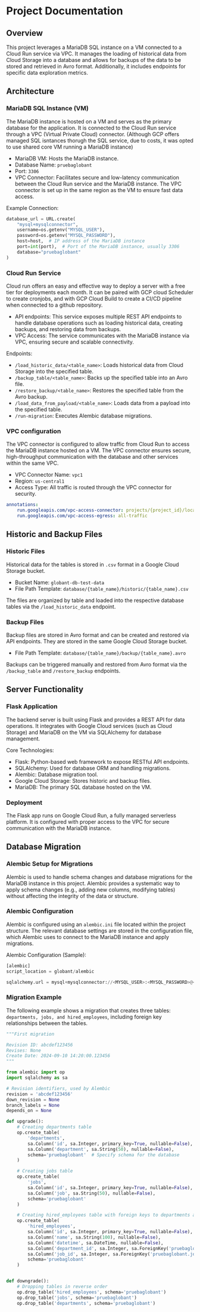 # Project Documentation

## Overview

This project leverages a MariaDB SQL instance on a VM connected to a Cloud Run service via VPC. It manages the loading of historical data from Cloud Storage into a database and allows for backups of the data to be stored and retrieved in Avro format. Additionally, it includes endpoints for specific data exploration metrics.

## Architecture

### MariaDB SQL Instance (VM)

The MariaDB instance is hosted on a VM and serves as the primary database for the application. It is connected to the Cloud Run service through a VPC (Virtual Private Cloud) connector. (Although GCP offers managed SQL isntances thorugh the SQL service, due to costs, it was opted to use shared core VM running a MariaDB instance)

- MariaDB VM: Hosts the MariaDB instance.
- Database Name: `pruebaglobant`
- Port: `3306`
- VPC Connector: Facilitates secure and low-latency communication between the Cloud Run service and the MariaDB instance. The VPC connector is set up in the same region as the VM to ensure fast data access.

Example Connection:
```python
database_url = URL.create(
    "mysql+mysqlconnector",
    username=os.getenv("MYSQL_USER"),
    password=os.getenv("MYSQL_PASSWORD"),
    host=host,  # IP address of the MariaDB instance
    port=int(port),  # Port of the MariaDB instance, usually 3306
    database="pruebaglobant"
)
```

### Cloud Run Service

Cloud run offers an easy and effective way to deploy a server with a free tier for deployments each month. It can be paired with GCP cloud Scheduler to create cronjobs, and with GCP Cloud Build to create a CI/CD pipeline when connected to a github repository.

- API endpoints: This service exposes multiple REST API endpoints to handle database operations such as loading historical data, creating backups, and restoring data from backups.
- VPC Access: The service communicates with the MariaDB instance via VPC, ensuring secure and scalable connectivity.

Endpoints:

- `/load_historic_data/<table_name>`: Loads historical data from Cloud Storage into the specified table.
- `/backup_table/<table_name>`: Backs up the specified table into an Avro file.
- `/restore_backup/<table_name>`: Restores the specified table from the Avro backup.
- `/load_data_from_payload/<table_name>`: Loads data from a payload into the specified table.
- `/run-migration`: Executes Alembic database migrations.

### VPC configuration

The VPC connector is configured to allow traffic from Cloud Run to access the MariaDB instance hosted on a VM. The VPC connector ensures secure, high-throughput communication with the database and other services within the same VPC.

- VPC Connector Name: `vpc1`
- Region: `us-central1`
- Access Type: All traffic is routed through the VPC connector for security.

```yaml
annotations:
    run.googleapis.com/vpc-access-connector: projects/{project_id}/locations/us-central1/connectors/vpc1
    run.googleapis.com/vpc-access-egress: all-traffic
```

## Historic and Backup Files

### Historic Files

Historical data for the tables is stored in `.csv` format in a Google Cloud Storage bucket.

- Bucket Name: `globant-db-test-data`
- File Path Template: `database/{table_name}/historic/{table_name}.csv`

The files are organized by table and loaded into the respective database tables via the `/load_historic_data` endpoint.

### Backup Files

Backup files are stored in Avro format and can be created and restored via API endpoints. They are stored in the same Google Cloud Storage bucket.

- File Path Template: `database/{table_name}/backup/{table_name}.avro`

Backups can be triggered manually and restored from Avro format via the `/backup_table` and `/restore_backup` endpoints.

## Server Functionality

### Flask Application

The backend server is built using Flask and provides a REST API for data operations. It integrates with Google Cloud services (such as Cloud Storage) and MariaDB on the VM via SQLAlchemy for database management.

Core Technologies:

- Flask: Python-based web framework to expose RESTful API endpoints.
- SQLAlchemy: Used for database ORM and handling migrations.
- Alembic: Database migration tool.
- Google Cloud Storage: Stores historic and backup files.
- MariaDB: The primary SQL database hosted on the VM.

### Deployment

The Flask app runs on Google Cloud Run, a fully managed serverless platform. It is configured with proper access to the VPC for secure communication with the MariaDB instance.

## Database Migration

### Alembic Setup for Migrations

Alembic is used to handle schema changes and database migrations for the MariaDB instance in this project. Alembic provides a systematic way to apply schema changes (e.g., adding new columns, modifying tables) without affecting the integrity of the data or structure.

### Alembic Configuration

Alembic is configured using an `alembic.ini` file located within the project structure. The relevant database settings are stored in the configuration file, which Alembic uses to connect to the MariaDB instance and apply migrations.

Alembic Configuration (Sample):

```python
[alembic]
script_location = globant/alembic

sqlalchemy.url = mysql+mysqlconnector://<MYSQL_USER>:<MYSQL_PASSWORD>@<MYSQL_HOST>/pruebaglobant
```

### Migration Example

The following example shows a migration that creates three tables: `departments, jobs, and hired_employees`, including foreign key relationships between the tables.

```python
"""First migration

Revision ID: abcdef123456
Revises: None
Create Date: 2024-09-10 14:20:00.123456
"""

from alembic import op
import sqlalchemy as sa

# Revision identifiers, used by Alembic
revision = 'abcdef123456'
down_revision = None
branch_labels = None
depends_on = None

def upgrade():
    # Creating departments table
    op.create_table(
        'departments',
        sa.Column('id', sa.Integer, primary_key=True, nullable=False),
        sa.Column('department', sa.String(50), nullable=False),
        schema='pruebaglobant'  # Specify schema for the database
    )

    # Creating jobs table
    op.create_table(
        'jobs',
        sa.Column('id', sa.Integer, primary_key=True, nullable=False),
        sa.Column('job', sa.String(50), nullable=False),
        schema='pruebaglobant'
    )

    # Creating hired_employees table with foreign keys to departments and jobs
    op.create_table(
        'hired_employees',
        sa.Column('id', sa.Integer, primary_key=True, nullable=False),
        sa.Column('name', sa.String(100), nullable=False),
        sa.Column('datetime', sa.DateTime, nullable=False),
        sa.Column('department_id', sa.Integer, sa.ForeignKey('pruebaglobant.departments.id'), nullable=False),
        sa.Column('job_id', sa.Integer, sa.ForeignKey('pruebaglobant.jobs.id'), nullable=False),
        schema='pruebaglobant'
    )


def downgrade():
    # Dropping tables in reverse order
    op.drop_table('hired_employees', schema='pruebaglobant')
    op.drop_table('jobs', schema='pruebaglobant')
    op.drop_table('departments', schema='pruebaglobant')
```
